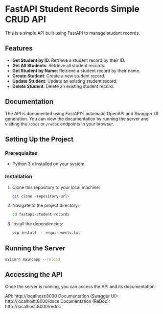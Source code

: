 # FastAPI Student Records Simple CRUD API

This is a simple API built using FastAPI to manage student records.

## Features

- **Get Student by ID**: Retrieve a student record by their ID.
- **Get All Students**: Retrieve all student records.
- **Get Student by Name**: Retrieve a student record by their name.
- **Create Student**: Create a new student record.
- **Update Student**: Update an existing student record.
- **Delete Student**: Delete an existing student record.

## Documentation

The API is documented using FastAPI's automatic OpenAPI and Swagger UI generation. You can view the documentation by running the server and visiting the `/docs` or `/redoc` endpoints in your browser.

## Setting Up the Project

### Prerequisites

- Python 3.x installed on your system.

### Installation

1. Clone this repository to your local machine:

    ```bash
    git clone <repository-url>
    ```

2. Navigate to the project directory:

    ```bash
    cd fastapi-student-records
    ```

3. Install the dependencies:

    ```bash
    pip install -r requirements.txt
    ```

## Running the Server

```bash
uvicorn main:app --reload
```

## Accessing the API
Once the server is running, you can access the API and its documentation:

API: http://localhost:8000
Documentation (Swagger UI): http://localhost:8000/docs
Documentation (ReDoc): http://localhost:8000/redoc